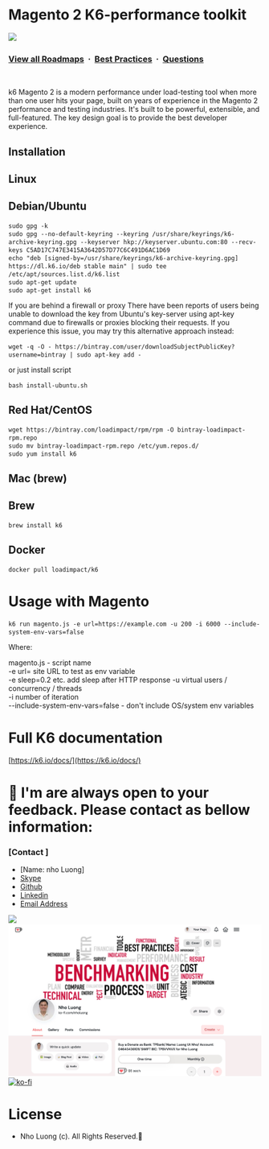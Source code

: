 # Magento 2 K6-performance toolkit

![](https://i.imgur.com/waxVImv.png)
### [View all Roadmaps](https://github.com/nholuongut/all-roadmaps) &nbsp;&middot;&nbsp; [Best Practices](https://github.com/nholuongut/all-roadmaps/blob/main/public/best-practices/) &nbsp;&middot;&nbsp; [Questions](https://www.linkedin.com/in/nholuong/)
<br/>

k6 Magento 2 is a modern performance under load-testing tool when more than one user hits your page, built on years of experience in the Magento 2 performance and testing industries. It's built to be powerful, extensible, and full-featured. The key design goal is to provide the best developer experience.

## Installation

## Linux
## Debian/Ubuntu
```
sudo gpg -k
sudo gpg --no-default-keyring --keyring /usr/share/keyrings/k6-archive-keyring.gpg --keyserver hkp://keyserver.ubuntu.com:80 --recv-keys C5AD17C747E3415A3642D57D77C6C491D6AC1D69
echo "deb [signed-by=/usr/share/keyrings/k6-archive-keyring.gpg] https://dl.k6.io/deb stable main" | sudo tee /etc/apt/sources.list.d/k6.list
sudo apt-get update
sudo apt-get install k6
```

If you are behind a firewall or proxy
There have been reports of users being unable to download the key from Ubuntu's key-server using apt-key command due to firewalls or proxies blocking their requests. If you experience this issue, you may try this alternative approach instead:
```
wget -q -O - https://bintray.com/user/downloadSubjectPublicKey?username=bintray | sudo apt-key add -
```
or just install script
```
bash install-ubuntu.sh
```
## Red Hat/CentOS
```
wget https://bintray.com/loadimpact/rpm/rpm -O bintray-loadimpact-rpm.repo
sudo mv bintray-loadimpact-rpm.repo /etc/yum.repos.d/
sudo yum install k6
```
## Mac (brew)

## Brew
```
brew install k6
```
## Docker
```
docker pull loadimpact/k6
```

# Usage with Magento 

```
k6 run magento.js -e url=https://example.com -u 200 -i 6000 --include-system-env-vars=false
```
Where:

magento.js - script name  
-e url= site URL to test as env variable  
-e sleep=0.2 etc. add sleep after HTTP response
-u virtual users / concurrency / threads  
-i number of iteration  
--include-system-env-vars=false - don't include OS/system env variables  

# Full K6 documentation

[https://k6.io/docs/](https://k6.io/docs/)

# 🚀 I'm are always open to your feedback.  Please contact as bellow information:
### [Contact ]
* [Name: nho Luong]
* [Skype](luongutnho_skype)
* [Github](https://github.com/nholuongut/)
* [Linkedin](https://www.linkedin.com/in/nholuong/)
* [Email Address](luongutnho@hotmail.com)

![](https://i.imgur.com/waxVImv.png)
![](Donate.png)
[![ko-fi](https://ko-fi.com/img/githubbutton_sm.svg)](https://ko-fi.com/nholuong)

# License
* Nho Luong (c). All Rights Reserved.🌟

